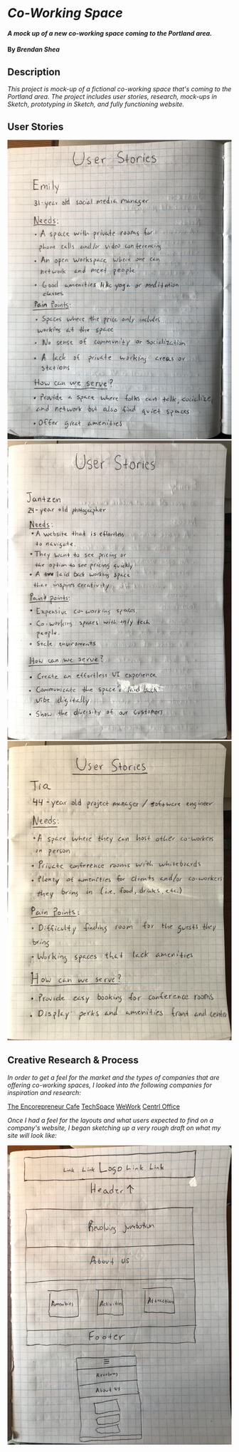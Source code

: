 # _Co-Working Space_

#### _A mock up of a new co-working space coming to the Portland area._

#### By _**Brendan Shea**_

## Description

_This project is mock-up of a fictional co-working space that's coming to the Portland area. The project includes user stories, research, mock-ups in Sketch, prototyping in Sketch, and fully functioning website._

## User Stories

![alt text](img/user-story-1.jpg "Fictional user story #1.")
![alt text](img/user-story-2.jpg "Fictional user story #2.")
![alt text](img/user-story-3.jpg "Fictional user story #3.")

## Creative Research & Process

_In order to get a feel for the market and the types of companies that are offering co-working spaces, I looked into the following companies for inspiration and research:_

[The Encorepreneur Cafe](http://encorepreneurcafe.com/)
[TechSpace](https://www.techspace.com/)
[WeWork](https://www.wework.com/)
[Centrl Office](https://centrloffice.com/)

_Once I had a feel for the layouts and what users expected to find on a company's website, I began sketching up a *very* rough draft on what my site will look like:_

![alt text](img/sketched-ideas.jpg "Sketched mock-ups.")
